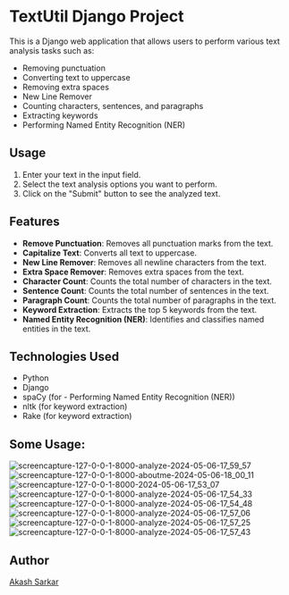 # TextUtil Django Project

This is a Django web application that allows users to perform various text analysis tasks such as:

- Removing punctuation
- Converting text to uppercase
- Removing extra spaces
- New Line Remover
- Counting characters, sentences, and paragraphs
- Extracting keywords
- Performing Named Entity Recognition (NER)

## Usage

1. Enter your text in the input field.
2. Select the text analysis options you want to perform.
3. Click on the "Submit" button to see the analyzed text.

## Features

- **Remove Punctuation**: Removes all punctuation marks from the text.
- **Capitalize Text**: Converts all text to uppercase.
- **New Line Remover**: Removes all newline characters from the text.
- **Extra Space Remover**: Removes extra spaces from the text.
- **Character Count**: Counts the total number of characters in the text.
- **Sentence Count**: Counts the total number of sentences in the text.
- **Paragraph Count**: Counts the total number of paragraphs in the text.
- **Keyword Extraction**: Extracts the top 5 keywords from the text.
- **Named Entity Recognition (NER)**: Identifies and classifies named entities in the text.

## Technologies Used

- Python
- Django
- spaCy (for - Performing Named Entity Recognition (NER))
- nltk (for keyword extraction)
- Rake (for keyword extraction)

## Some Usage:

![screencapture-127-0-0-1-8000-analyze-2024-05-06-17_59_57](https://github.com/akashsarkar1998/textify/assets/32842719/a4b8be62-095f-4208-9bd0-51969b2edcd3)
![screencapture-127-0-0-1-8000-aboutme-2024-05-06-18_00_11](https://github.com/akashsarkar1998/textify/assets/32842719/6f387faf-2f9f-485e-ad73-4d6278b61f4a)
![screencapture-127-0-0-1-8000-2024-05-06-17_53_07](https://github.com/akashsarkar1998/textify/assets/32842719/a8034a51-493c-45d4-9e1d-d2bf300cf953)
![screencapture-127-0-0-1-8000-analyze-2024-05-06-17_54_33](https://github.com/akashsarkar1998/textify/assets/32842719/7029aaca-858f-4173-a31c-da7b5eb67a08)
![screencapture-127-0-0-1-8000-analyze-2024-05-06-17_54_48](https://github.com/akashsarkar1998/textify/assets/32842719/530cc22b-0bc0-4fc9-8826-a0fb15bab5a2)
![screencapture-127-0-0-1-8000-analyze-2024-05-06-17_57_06](https://github.com/akashsarkar1998/textify/assets/32842719/3e4830c4-5c06-4107-a3fd-d1df90406231)
![screencapture-127-0-0-1-8000-analyze-2024-05-06-17_57_25](https://github.com/akashsarkar1998/textify/assets/32842719/b7a91390-b50b-421e-8ce3-b6ec7c789b49)
![screencapture-127-0-0-1-8000-analyze-2024-05-06-17_57_43](https://github.com/akashsarkar1998/textify/assets/32842719/d851e44b-d402-4846-b66e-92132d9954dc)


## Author

[Akash Sarkar](https://github.com/akashsarkar1998)
